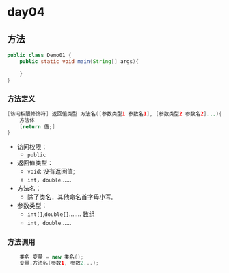 # day04
## 方法
```java
public class Demo01 {
    public static void main(String[] args){

    }
}
```
### 方法定义
```java
[访问权限修饰符] 返回值类型 方法名([参数类型1 参数名1], [参数类型2 参数名2]...){
    方法体
    [return 值;]
}
```
- 访问权限： 
  - `public`
- 返回值类型：
  - `void`: 没有返回值;
  - `int`，`double`......
- 方法名：
  - 除了类名，其他命名首字母小写。
- 参数类型：
  - `int[]`,`double[]`....... 数组
  - `int`，`double`......

### 方法调用
```java
    类名 变量 = new 类名();
    变量.方法名(参数1, 参数2...);
```
 